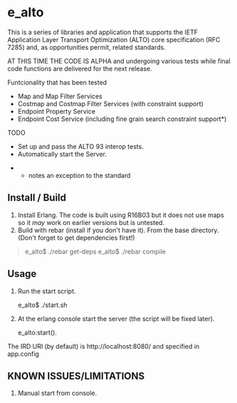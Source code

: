 e_alto
======
This is a series of libraries and application that supports the 
IETF Application Layer Transport Optimization (ALTO) core specification 
(RFC 7285) and, as opportunities permit, related standards.

AT THIS TIME THE CODE IS ALPHA and undergoing various tests while 
final code functions are delivered for the next release.

Funtcionality that has been tested
- Map and Map Filter Services
- Costmap and Costmap Filter Services (with constraint support)
- Endpoint Property Service
- Endpoint Cost Service (including fine grain search constraint support*)

TODO
- Set up and pass the ALTO 93 interop tests.
- Automatically start the Server.

* - notes an exception to the standard

Install / Build
---------------
1. Install Erlang. The code is built using R16B03 but it does not use maps 
so it *may* work on earlier versions but is untested.
2. Build with rebar (install if you don't have it).  From the base 
directory.  (Don't forget to get dependencies first!)
> e_alto$ ./rebar get-deps
> e_alto$ ./rebar compile

Usage
----- 
1. Run the start script.

	e_alto$ ./start.sh

2. At the erlang console start the server (the script will be fixed 
later).
  
	e_alto:start().

The IRD URI (by default) is http://localhost:8080/ 
and specified in app.config

KNOWN ISSUES/LIMITATIONS
------------------------
1. Manual start from console. 
